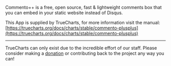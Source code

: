 Commento++ is a free, open source, fast & lightweight comments box that you can embed in your static website instead of Disqus.

This App is supplied by TrueCharts, for more information visit the manual: [https://truecharts.org/docs/charts/stable/commento-plusplus](https://truecharts.org/docs/charts/stable/commento-plusplus)

---

TrueCharts can only exist due to the incredible effort of our staff.
Please consider making a [donation](https://truecharts.org/docs/about/sponsor) or contributing back to the project any way you can!

